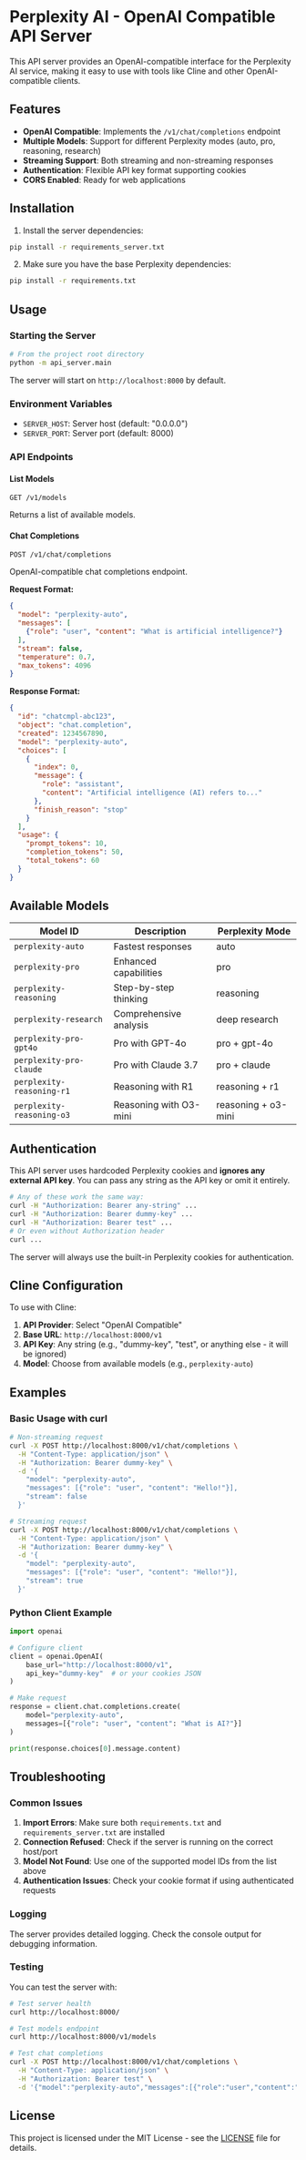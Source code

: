 # Perplexity AI - OpenAI Compatible API Server

This API server provides an OpenAI-compatible interface for the Perplexity AI service, making it easy to use with tools like Cline and other OpenAI-compatible clients.

## Features

- **OpenAI Compatible**: Implements the `/v1/chat/completions` endpoint
- **Multiple Models**: Support for different Perplexity modes (auto, pro, reasoning, research)
- **Streaming Support**: Both streaming and non-streaming responses
- **Authentication**: Flexible API key format supporting cookies
- **CORS Enabled**: Ready for web applications

## Installation

1. Install the server dependencies:
```bash
pip install -r requirements_server.txt
```

2. Make sure you have the base Perplexity dependencies:
```bash
pip install -r requirements.txt
```

## Usage

### Starting the Server

```bash
# From the project root directory
python -m api_server.main
```

The server will start on `http://localhost:8000` by default.

### Environment Variables

- `SERVER_HOST`: Server host (default: "0.0.0.0")
- `SERVER_PORT`: Server port (default: 8000)

### API Endpoints

#### List Models
```
GET /v1/models
```

Returns a list of available models.

#### Chat Completions
```
POST /v1/chat/completions
```

OpenAI-compatible chat completions endpoint.

**Request Format:**
```json
{
  "model": "perplexity-auto",
  "messages": [
    {"role": "user", "content": "What is artificial intelligence?"}
  ],
  "stream": false,
  "temperature": 0.7,
  "max_tokens": 4096
}
```

**Response Format:**
```json
{
  "id": "chatcmpl-abc123",
  "object": "chat.completion",
  "created": 1234567890,
  "model": "perplexity-auto",
  "choices": [
    {
      "index": 0,
      "message": {
        "role": "assistant",
        "content": "Artificial intelligence (AI) refers to..."
      },
      "finish_reason": "stop"
    }
  ],
  "usage": {
    "prompt_tokens": 10,
    "completion_tokens": 50,
    "total_tokens": 60
  }
}
```

## Available Models

| Model ID | Description | Perplexity Mode |
|----------|-------------|-----------------|
| `perplexity-auto` | Fastest responses | auto |
| `perplexity-pro` | Enhanced capabilities | pro |
| `perplexity-reasoning` | Step-by-step thinking | reasoning |
| `perplexity-research` | Comprehensive analysis | deep research |
| `perplexity-pro-gpt4o` | Pro with GPT-4o | pro + gpt-4o |
| `perplexity-pro-claude` | Pro with Claude 3.7 | pro + claude |
| `perplexity-reasoning-r1` | Reasoning with R1 | reasoning + r1 |
| `perplexity-reasoning-o3` | Reasoning with O3-mini | reasoning + o3-mini |

## Authentication

This API server uses hardcoded Perplexity cookies and **ignores any external API key**. You can pass any string as the API key or omit it entirely.

```bash
# Any of these work the same way:
curl -H "Authorization: Bearer any-string" ...
curl -H "Authorization: Bearer dummy-key" ...
curl -H "Authorization: Bearer test" ...
# Or even without Authorization header
curl ...
```

The server will always use the built-in Perplexity cookies for authentication.

## Cline Configuration

To use with Cline:

1. **API Provider**: Select "OpenAI Compatible"
2. **Base URL**: `http://localhost:8000/v1`
3. **API Key**: Any string (e.g., "dummy-key", "test", or anything else - it will be ignored)
4. **Model**: Choose from available models (e.g., `perplexity-auto`)

## Examples

### Basic Usage with curl

```bash
# Non-streaming request
curl -X POST http://localhost:8000/v1/chat/completions \
  -H "Content-Type: application/json" \
  -H "Authorization: Bearer dummy-key" \
  -d '{
    "model": "perplexity-auto",
    "messages": [{"role": "user", "content": "Hello!"}],
    "stream": false
  }'

# Streaming request
curl -X POST http://localhost:8000/v1/chat/completions \
  -H "Content-Type: application/json" \
  -H "Authorization: Bearer dummy-key" \
  -d '{
    "model": "perplexity-auto", 
    "messages": [{"role": "user", "content": "Hello!"}],
    "stream": true
  }'
```

### Python Client Example

```python
import openai

# Configure client
client = openai.OpenAI(
    base_url="http://localhost:8000/v1",
    api_key="dummy-key"  # or your cookies JSON
)

# Make request
response = client.chat.completions.create(
    model="perplexity-auto",
    messages=[{"role": "user", "content": "What is AI?"}]
)

print(response.choices[0].message.content)
```

## Troubleshooting

### Common Issues

1. **Import Errors**: Make sure both `requirements.txt` and `requirements_server.txt` are installed
2. **Connection Refused**: Check if the server is running on the correct host/port
3. **Model Not Found**: Use one of the supported model IDs from the list above
4. **Authentication Issues**: Check your cookie format if using authenticated requests

### Logging

The server provides detailed logging. Check the console output for debugging information.

### Testing

You can test the server with:

```bash
# Test server health
curl http://localhost:8000/

# Test models endpoint
curl http://localhost:8000/v1/models

# Test chat completions
curl -X POST http://localhost:8000/v1/chat/completions \
  -H "Content-Type: application/json" \
  -H "Authorization: Bearer test" \
  -d '{"model":"perplexity-auto","messages":[{"role":"user","content":"test"}]}'
```

## License

This project is licensed under the MIT License - see the [LICENSE](LICENSE) file for details.

